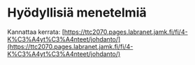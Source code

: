 # Hyödyllisiä menetelmiä

Kannattaa kerrata: [https://ttc2070.pages.labranet.jamk.fi/fi/4-K%C3%A4yt%C3%A4nteet/johdanto/](https://ttc2070.pages.labranet.jamk.fi/fi/4-K%C3%A4yt%C3%A4nteet/johdanto/)
